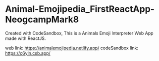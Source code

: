 # Animal-Emojipedia_FirstReactApp-NeogcampMark8
Created with CodeSandbox, This is a Animals Emoji Interpreter Web App made with ReactJS.

web link: https://animalemojipedia.netlify.app/ 
codeSandbox link: https://c6yln.csb.app/
